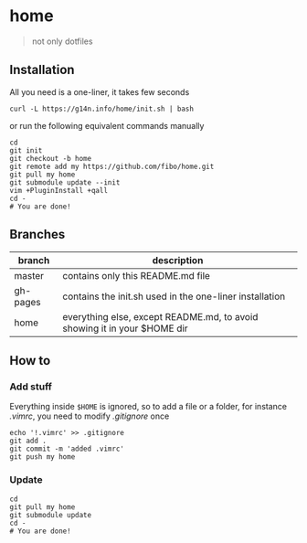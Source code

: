 # home

> not only dotfiles

## Installation

All you need is a one-liner, it takes few seconds

    curl -L https://g14n.info/home/init.sh | bash

or run the following equivalent commands manually

    cd
    git init
    git checkout -b home
    git remote add my https://github.com/fibo/home.git
    git pull my home
    git submodule update --init
    vim +PluginInstall +qall
    cd -
    # You are done!

## Branches

|branch  |description                                                              |
|--------|-------------------------------------------------------------------------|
|master  |contains only this README.md file                                        |
|gh-pages| contains the init.sh used in the one-liner installation                 |
|home    | everything else, except README.md, to avoid showing it in your $HOME dir|

## How to

### Add stuff

Everything inside `$HOME` is ignored, so to add a file or a folder, for instance *.vimrc*, you need to modify *.gitignore* once

    echo '!.vimrc' >> .gitignore
    git add .
    git commit -m 'added .vimrc'
    git push my home

### Update

    cd
    git pull my home
    git submodule update
    cd -
    # You are done!

